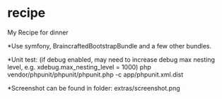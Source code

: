 recipe
======

My Recipe for dinner

*Use symfony, BraincraftedBootstrapBundle and a few other bundles.

*Unit test: (if debug enabled, may need to increase debug max nesting level, e.g. xdebug.max_nesting_level = 1000)
php vendor/phpunit/phpunit/phpunit.php -c app/phpunit.xml.dist

*Screenshot can be found in folder: extras/screenshot.png

